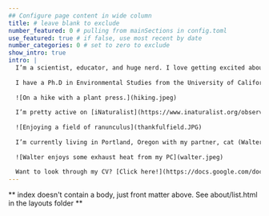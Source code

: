 ```yaml
---
## Configure page content in wide column
title: # leave blank to exclude
number_featured: 0 # pulling from mainSections in config.toml
use_featured: true # if false, use most recent by date
number_categories: 0 # set to zero to exclude
show_intro: true
intro: |
  I’m a scientist, educator, and huge nerd. I love getting excited about nature and data, and helping other people get excited about those things too. 
  
  I have a Ph.D in Environmental Studies from the University of California, Santa Cruz (graduated 2020), and a B.S. of Aquatic Biology from the University of California, Santa Barbara (2013). I’m an ecologist by training, but have dabbled in botany, pedagogy, and data science.
  
  ![On a hike with a plant press.](hiking.jpeg)
  
  I’m pretty active on [iNaturalist](https://www.inaturalist.org/observations?place_id=any&user_id=castillejajosie&verifiable=any), and love getting involved in community science efforts.
  
  ![Enjoying a field of ranunculus](thankfulfield.JPG)
  
  I’m currently living in Portland, Oregon with my partner, cat (Walter), and ball python (Steve), and teaching Environmental Studies at Clark College in Vancouver, WA.
  
  ![Walter enjoys some exhaust heat from my PC](walter.jpeg)
  
  Want to look through my CV? [Click here!](https://docs.google.com/document/d/1IVgTIOtMJ4LZAIPqM4Pr6L2Ps6Yh9HUO0hZ1q5XHVkg/edit?usp=sharing)
---
```

** index doesn't contain a body, just front matter above.
See about/list.html in the layouts folder **